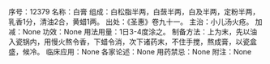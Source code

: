 序号：12379
名称：白膏
组成：白松脂半两，白蔹半两，白及半两，定粉半两，乳香1分，清油2合，黄蜡1两。
出处：《圣惠》卷九十一。
主治：小儿汤火疮。
加减：None
功效：None
用法用量：1日3-4度涂之。
制备方法：上为末，先以油入瓷锅内，用慢火熬令香，下蜡令消，次下诸药末，不住手搅，熬成膏，以瓷盒盛，候冷。
临床应用：None
各家论述：None
用药禁忌：None
附注：None
